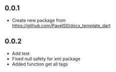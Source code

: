 ## 0.0.1
- Create new package from https://github.com/PavelS0/docx_template_dart
## 0.0.2
- Add test
- Fixed null safety for xml package
- Added function get all tags